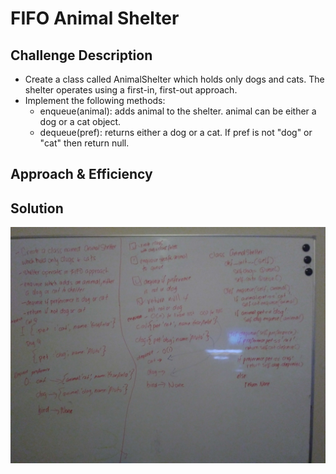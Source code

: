 # FIFO Animal Shelter

## Challenge Description
* Create a class called AnimalShelter which holds only dogs and cats. The shelter operates using a first-in, first-out approach.
* Implement the following methods:
    * enqueue(animal): adds animal to the shelter. animal can be either a dog or a cat object.
    * dequeue(pref): returns either a dog or a cat. If pref is not "dog" or "cat" then return null.

## Approach & Efficiency


## Solution
![FIFO Animal Shelter](./image/fifo.jpg)
